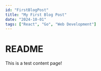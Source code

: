 ```yaml
---
id: "FirstBlogPost"
title: "My First Blog Post"
date: "2024-10-01"
tags: ["React", "Go", "Web Development"]
---
```


# README

This is a test content page!